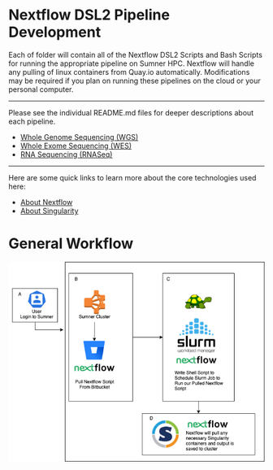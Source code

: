 # Nextflow DSL2 Pipeline Development

Each of folder will contain all of the Nextflow DSL2 Scripts and Bash Scripts for running the appropriate pipeline on Sumner HPC. Nextflow will handle any pulling of linux containers from Quay.io automatically. Modifications may be required if you plan on running these pipelines on the cloud or your personal computer.
<hr>
Please see the individual README.md files for deeper descriptions about each pipeline.
<ul>
<li><a href = "#">Whole Genome Sequencing (WGS)</a></li>
<li><a href = "#">Whole Exome Sequencing (WES)</a></li>
<li><a href = "/rnaseq/README.md">RNA Sequencing (RNASeq)</a></li>
</ul>
<hr>
Here are some quick links to learn more about the core technologies used here:
<ul>
<li><a href = "#">About Nextflow</a></li>
<li><a href = "#">About Singularity</a></li>
</ul>

# General Workflow

![Scheme](static/imgs/general_workflow.png)
